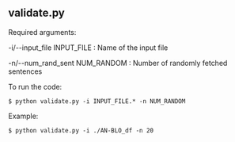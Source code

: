 ## validate.py






Required arguments:

-i/--input_file INPUT_FILE : Name of the input file

-n/--num_rand_sent NUM_RANDOM : Number of randomly fetched sentences






To run the code:

```
$ python validate.py -i INPUT_FILE.* -n NUM_RANDOM

```


Example:


```
$ python validate.py -i ./AN-BLO_df -n 20

```

